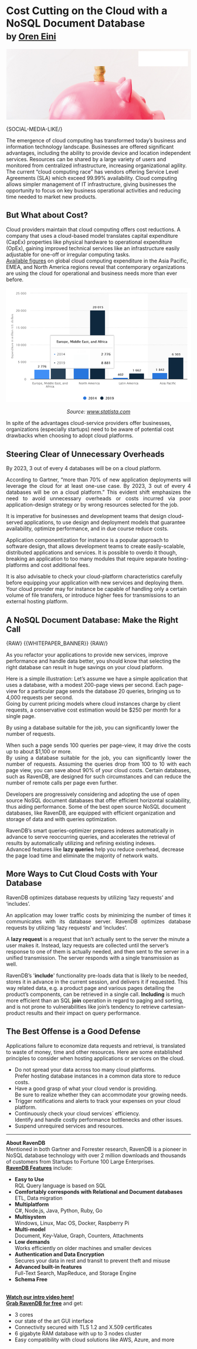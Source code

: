 # Cost Cutting on the Cloud with a NoSQL Document Database<br/><small>by <a href="mailto:oren@hibernatingrhinos.com">Oren Eini</a></small>

![The right NoSQL Document Database can make several server requests register as one, lowering your cloud costs tremendously.](images/cost-cutting-on-the-cloud-with-a-nosql-document-database.jpg)

{SOCIAL-MEDIA-LIKE/}

The emergence of cloud computing has transformed today’s business and information technology landscape. Businesses are offered significant advantages, including the ability to provide device and location independent services. Resources can be shared by a large variety of users and monitored from centralized infrastructure, increasing organizational agility.<br/>
The current “cloud computing race” has vendors offering Service Level Agreements (SLA) which exceed 99.99% availability. Cloud computing allows simpler management of IT infrastructure, giving businesses the opportunity to focus on key business operational activities and reducing time needed to market new products.

## But What about Cost?

Cloud providers maintain that cloud computing offers cost reductions. A company that uses a cloud-based model translates capital expenditure (CapEx) properties like physical hardware to operational expenditure (OpEx), gaining improved technical services like an infrastructure easily adjustable for one-off or irregular computing tasks.<br/>
<a href="https://www.statista.com/statistics/545977/worldwide-cloud-computing-spending/">Available figures</a> on global cloud computing expenditure in the Asia Pacific, EMEA, and North America regions reveal that contemporary organizations are using the cloud for operational and business needs more than ever before.

![The right NoSQL Document Database can unify multiple server requests, lowering your own cloud expenditures.](images/chart.jpg)

<p style="text-align: center"><em>Source: <a href="https://www.statista.com/statistics/545977/worldwide-cloud-computing-spending/">www.statista.com</a></em></p>

In spite of the advantages cloud-service providers offer businesses, organizations (especially startups) need to be aware of potential cost drawbacks when choosing to adopt cloud platforms.

## Steering Clear of Unnecessary Overheads

<div class="pull-left margin-right">
    <div class="quote-textbox-left">
		By 2023, 3 out of every 4 databases will be on a cloud platform.
    </div>
</div>
<p style="text-align:justify">According to Gartner, “more than 70% of new application deployments will leverage the cloud for at least one-use case. By 2023, 3 out of every 4 databases will be on a cloud platform.” This evident shift emphasizes the need to avoid unnecessary overheads or costs incurred via poor application-design strategy or by wrong resources selected for the job.</p>

It is imperative for businesses and development teams that design cloud-served applications, to use design and deployment models that guarantee availability, optimize performance, and in due course reduce costs.

Application componentization for instance is a popular approach to software design, that allows development teams to create easily-scalable, distributed applications and services. 
It is possible to overdo it though, breaking an application to too many modules that require separate hosting-platforms and cost additional fees.

It is also advisable to check your cloud-platform characteristics carefully before equipping your application with new services and deploying them. Your cloud provider may for instance be capable of handling only a certain volume of file transfers, or introduce higher fees for transmissions to an external hosting platform.

## A NoSQL Document Database: Make the Right Call

{RAW}
{{WHITEPAPER_BANNER}}
{RAW/}

As you refactor your applications to provide new services, improve performance and handle data better, you should know that selecting the right database can result in huge savings on your cloud platform. 

Here is a simple illustration: Let’s assume we have a simple application that uses a database, with a modest 200-page views per second. Each page-view for a particular page sends the database 20 queries, bringing us to 4,000 requests per second.<br/>
Going by current pricing models where cloud instances charge by client requests, a conservative cost estimation would be $250 per month for a single page. 
<div class="pull-right margin-left">
    <div class="quote-textbox-right">
		By using a database suitable for the job, you can significantly lower the number of requests.
    </div>
</div>
<p style="text-align: justify">When such a page sends 100 queries per page-view, it may drive the costs up to about $1,100 or more.<br/>
By using a database suitable for the job, you can significantly lower the number of requests. Assuming the queries drop from 100 to 10 with each page view, you can save about 90% of your cloud costs. Certain databases, such as RavenDB, are designed for such circumstances and can reduce the number of remote calls per page even further.</p>

Developers are progressively considering and adopting the use of open source NoSQL document databases that offer efficient horizontal scalability, thus aiding performance.
Some of the best open source NoSQL document databases, like RavenDB, are equipped with efficient organization and storage of data and with queries optimization.

RavenDB’s smart queries-optimizer prepares indexes automatically in advance to serve reoccurring queries, and accelerates the retrieval of results by automatically utilizing and refining existing indexes.<br/>
Advanced features like <strong>lazy queries</strong> help you reduce overhead, decrease the page load time and eliminate the majority of network waits.

## More Ways to Cut Cloud Costs with Your Database

<div class="pull-left margin-right">
    <div class="quote-textbox-left">
    	RavenDB optimizes database requests by utilizing <span class="nobr">‘lazy requests’</span> and ‘includes’.
    </div>
</div>
<p style="text-align: justify">An application may lower traffic costs by minimizing the number of times it communicates with its database server.
RavenDB optimizes database requests by utilizing ‘lazy requests’ and ‘includes’.</p>

A <strong>lazy request</strong> is a request that isn’t actually sent to the server the minute a user makes it. Instead, lazy requests are collected until the server’s response to one of them is actually needed, and then sent to the server in a unified transmission. The server responds with a single transmission as well.

RavenDB’s '<strong>include</strong>' functionality pre-loads data that is likely to be needed, stores it in advance in the current session, and delivers it if requested. This way related data, e.g. a product page and various pages detailing the product’s components, can be retrieved in a single call. <strong>Including</strong> is much more efficient than an SQL <strong>join</strong> operation in regard to paging and sorting, and is not prone to vulnerabilities like join’s tendency to retrieve cartesian-product results and their impact on query performance.

## The Best Offense is a Good Defense

Applications failure to economize data requests and retrieval, is translated to waste of money, time and other resources. Here are some established principles to consider when hosting applications or services on the cloud.

<ul>
    <li>Do not spread your data across too many cloud platforms.</li>
Prefer hosting database instances in a common data store to reduce costs.</li> 
    <li>Have a good grasp of what your cloud vendor is providing.</li>
Be sure to realize whether they can accommodate your growing needs.
    <li>Trigger notifications and alerts to track your expenses on your cloud platform.</li>
    <li>Continuously check your cloud services` efficiency.</li>
Identify and handle costly performance bottlenecks and other issues. 
    <li>Suspend unrequired services and resources.</li>
</ul>

<hr style="border-color: grey">
<div class="bottom-line">
    <strong>About RavenDB</strong><br/>
Mentioned in both Gartner and Forrester research, RavenDB is a pioneer in NoSQL database technology with over 2 million downloads and thousands of customers from Startups to Fortune 100 Large Enterprises.<br/>
    <strong><a href="https://ravendb.net/buy">RavenDB Features</a></strong> include:
    <ul>
<li><strong>Easy to Use</strong><br/> RQL Query language is based on SQL</li>
<li><strong>Comfortably corresponds with Relational and Document databases</strong><br/> ETL, Data migration</li>
<li><strong>Multiplatform</strong><br/> C#, Node.js, Java, Python, Ruby, Go</li>
<li><strong>Multisystem</strong><br/> Windows, Linux, Mac OS, Docker, Raspberry Pi</li>
<li><strong>Multi-model</strong><br/> Document, Key-Value, Graph, Counters, Attachments</li>
<li><strong>Low demands</strong><br/> Works efficiently on older machines and smaller devices</li>
<li><strong>Authentication and Data Encryption</strong><br/> Secures your data in rest and transit to prevent theft and misuse</li>
<li><strong>Advanced built-in features</strong><br/> Full-Text Search, MapReduce, and Storage Engine</li>
<li><strong>Schema Free</strong></li><br>
</ul>
    <strong><a href="https://ravendb.net/#play-video">Watch our intro video here!</a></strong><br/>
    <strong><a href="https://ravendb.net/downloads#server/dev">Grab RavenDB for free</a></strong> and get:
<ul>
<li>3 cores</li>
<li>our state of the art GUI interface</li>
<li>Connectivity secured with TLS 1.2 and X.509 certificates</li>
<li>6 gigabyte RAM database with up to 3 nodes cluster</li>
<li>Easy compatibility with cloud solutions like AWS, Azure, and more</li>
</ul>
</div>
    
